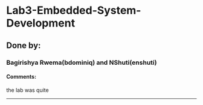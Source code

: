 # Lab3-Embedded-System-Development

## Done by:

### Bagirishya Rwema(bdominiq)  and NShuti(enshuti)

#### Comments:
the lab was quite



-------